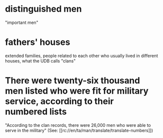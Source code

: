 # distinguished men

"important men"

# fathers' houses

extended families, people related to each other who usually lived in different houses, what the UDB calls "clans"

# There were twenty-six thousand men listed who were fit for military service, according to their numbered lists

"According to the clan records, there were 26,000 men who were able to serve in the military" (See: [[rc://en/ta/man/translate/translate-numbers]])

